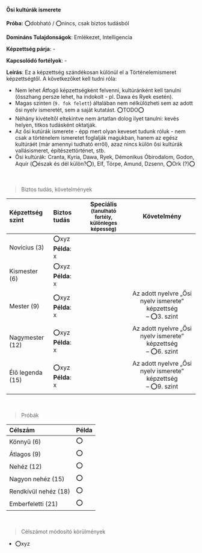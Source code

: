 #### Ősi kultúrák ismerete

**Próba:** ⭕dobható / ⭕nincs, csak biztos tudásból

**Domináns Tulajdonságok**: Emlékezet, Intelligencia

**Képzettség párja**: -

**Kapcsolódó fortélyok**: -

**Leírás**: Ez a képzettség szándékosan különül el a Történelemismeret képzettségtől. A következőket kell tudni róla:

- Nem lehet Átfogó képzettségként felvenni, kultúránként kell tanulni (összhang persze lehet, ha  indokolt - pl. Dawa és Ryek esetén).
- Magas szinten (`9. fok felett`) általában nem nélkülözheti sem az adott ősi nyelv ismeretét, sem a saját kutatást. ⭕TODO⭕
- Néhány kivételtől eltekintve nem ártatlan dolog ilyet tanulni: kevés helyen, titkos tudásként oktatják.
- Az ősi kutúrák ismerete - épp mert olyan keveset tudunk róluk - nem csak a történelem ismeretet foglalják magukban, hanem az egész kultúráét (már amennyi tudható erről), azaz nincs külön ősi kultúrák vallásismeret, építészettörténet, stb.
- Ősi kultúrák: Cranta, Kyria, Dawa, Ryek, Démonikus Óbirodalom, Godon, Aquír (⭕észak és dél külön?⭕), Elf, Törpe, Amund, Dzsenn, ⭕Ork (?)⭕

<br />

> Biztos tudás, követelmények

| Képzettség szint | Biztos tudás  | Speciális <br /> <sub>(tanulható fortély, különleges  képesség)</sub> | Követelmény |
| :----- | :----- | :-----: | :-----: |
| Novícius (3)     | ⭕xyz <br /> **Példa**: x |  |  |
| Kismester (6)    | ⭕xyz <br /> **Példa**: x |  |  |
| Mester (9)       | ⭕xyz <br /> **Példa**: x |  | Az adott nyelvre „Ősi nyelv ismerete” képzettség<br />– ⭕3. szint |
| Nagymester (12)  | ⭕xyz <br /> **Példa**: x |  | Az adott nyelvre „Ősi nyelv ismerete” képzettség<br />– ⭕6. szint |
| Élő legenda (15) | ⭕xyz <br /> **Példa**: x |  | Az adott nyelvre „Ősi nyelv ismerete” képzettség<br />– ⭕9. szint |

<br />

> Próbák

| Célszám | Példa  |
| :----------- | :----------- |
| Könnyű       (6)  | ⭕ |
| Átlagos      (9)  | ⭕ |
| Nehéz        (12) | ⭕ |
| Nagyon nehéz (15) | ⭕ |
| Rendkívül nehéz (18) | ⭕ |
| Emberfeletti (21) | ⭕ |

<br />

> Célszámot módosító körülmények

- ⭕xyz

